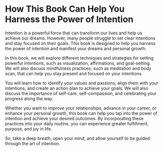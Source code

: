 How This Book Can Help You Harness the Power of Intention
=======================================================================

Intention is a powerful force that can transform our lives and help us achieve our dreams. However, many people struggle to set clear intentions and stay focused on their goals. This book is designed to help you harness the power of intention and manifest your dreams and personal growth.

In this book, we will explore different techniques and strategies for setting powerful intentions, such as visualization, affirmations, and goal-setting. We will also discuss mindfulness practices, such as meditation and body scan, that can help you stay present and focused on your intentions.

You will learn how to identify your values and passions, align them with your intentions, and create an action plan to achieve your goals. We will also discuss the importance of self-care, self-compassion, and celebrating your progress along the way.

Whether you want to improve your relationships, advance in your career, or enhance your personal growth, this book can help you tap into the power of intention and achieve your desired outcomes. By incorporating these practices into your daily routine, you can experience greater fulfillment, purpose, and joy in life.

So, take a deep breath, open your mind, and allow yourself to be guided through the art of intention.


